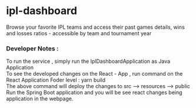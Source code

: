 # ipl-dashboard

Browse your favorite IPL teams and access their past games details, wins and
losses ratios - accessible by team and tournament year

### Developer Notes : 
To run the service , simply run the IplDashboardApplication  as Java Application\
To see the developed changes on the React - App , run command on the React Application Foder level : yarn build\
The above command will deploy the changes to src --> resources --> public\
Run the Spring Boot application and you will be see react changes being application in the webpage.

